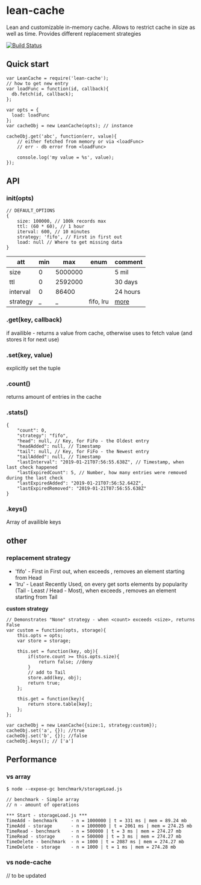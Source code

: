 # lean-cache
Lean and customizable in-memory cache.
Allows to restrict cache in size as well as time. Provides different replacement strategies

[![Build Status](https://travis-ci.org/AlexShkunov/lean-cache.svg?branch=master)](https://travis-ci.org/AlexShkunov/lean-cache)

## Quick start
```
var LeanCache = require('lean-cache');
// how to get new entry
var loadFunc = function(id, callback){
  db.fetch(id, callback);  
};

var opts = {
  load: loadFunc 
};
var cacheObj = new LeanCache(opts); // instance

cacheObj.get('abc', function(err, value){
    // either fetched from memory or via <loadFunc>
    // err - db error from <loadFunc>
    
    console.log('my value = %s', value);
});
```

## API
### init(opts)
```
// DEFAULT_OPTIONS
{
	size: 100000, // 100k records max
	ttl: (60 * 60), // 1 hour
	iterval: 600, // 10 minutes
	strategy: 'fifo', // First in first out
	load: null // Where to get missing data
}
```
|att|min|max|enum|comment|
|---|---|---|---|---|
|size|0|5000000| | 5 mil |
|ttl|0|2592000| | 30 days |
|interval|0|86400| | 24 hours |
|strategy| _ | _ | fifo, lru | [more](#other)

### .get(key, callback)
if availible - returns a value from cache,
otherwise uses <loadFunc> to fetch value (and stores it for next use)

### .set(key, value)
explicitly set the tuple

### .count()
returns amount of entries in the cache

### .stats()

```
{
	"count": 0,
	"strategy": "fifo",
	"head": null, // Key, for FiFo - the Oldest entry
	"headAdded": null, // Timestamp
	"tail": null, // Key, for FiFo - the Newest entry
	"tailAdded": null, // Timestamp
	"lastInterval": "2019-01-21T07:56:55.638Z", // Timestamp, when last check happened
	"lastExpiredCount": 5, // Number, how many entries were removed during the last check
	"lastExpiredAdded": "2019-01-21T07:56:52.642Z",
	"lastExpiredRemoved": "2019-01-21T07:56:55.638Z"
}
```

### .keys()
Array of availible keys

## other
### replacement strategy
- 'fifo' - First in First out, when <count> exceeds <size>, removes an element starting from Head
- 'lru' - Least Recently Used, on every get sorts elements by popularity (Tail - Least / Head - Most), when <count> exceeds <size>, removes an element starting from Tail

**custom strategy**
```
// Demonstrates "None" strategy - when <count> exceeds <size>, returns False
var custom = function(opts, storage){
	this.opts = opts;
	var store = storage;
	
	this.set = function(key, obj){
		if(store.count >= this.opts.size){
			return false; //deny
		}
		// add to Tail
		store.add(key, obj);
		return true;
	};
	
	this.get = function(key){
		return store.table[key];
	};
};

var cacheObj = new LeanCache({size:1, strategy:custom});
cacheObj.set('a', {}); //true
cacheObj.set('b', {}); //false
cacheObj.keys(); // ['a']
```

## Performance
### vs array
```
$ node --expose-gc benchmark/storageLoad.js

// benchmark - Simple array
// n - amount of operations

*** Start - storageLoad.js ***
TimeAdd - benchmark 	- n = 1000000 | t = 331 ms | mem = 89.24 mb
TimeAdd - storage 		- n = 1000000 | t = 2061 ms | mem = 274.25 mb
TimeRead - benchmark	- n = 500000 | t = 3 ms | mem = 274.27 mb
TimeRead - storage		- n = 500000 | t = 3 ms | mem = 274.27 mb
TimeDelete - benchmark	- n = 1000 | t = 2087 ms | mem = 274.27 mb
TimeDelete - storage	- n = 1000 | t = 1 ms | mem = 274.28 mb
```

### vs node-cache
// to be updated


